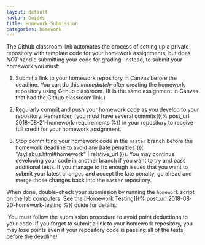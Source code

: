```yaml
---
layout: default
navbar: Guides
title: Homework Submission
categories: homework
---
```


The Github classroom link automates the process of setting up a private repository with template code for your homework assignments, but does *NOT* handle submitting your code for grading. Instead, to submit your homework you must:

  1. Submit a link to your homework repository in Canvas before the deadline. You can do this *immediately* after creating the homework repository using Github classroom. (It is the same assignment in Canvas that had the Github classroom link.)

  2. Regularly commit and push your homework code as you develop to your repository. Remember, [you must have several commits]({% post_url 2018-08-21-homework-requirements %}) in your repository to receive full credit for your homework assignment.

  3. Stop committing your homework code in the `master` branch before the homework deadline to avoid any [late penalties]({{ "/syllabus.html#homework" | relative_url }}). You may continue developing your code in another branch if you want to try and pass additional tests. If you manage to fix enough issues that you want to submit your latest changes and accept the late penalty, go ahead and merge those changes back into the `master` repository.

When done, double-check your submission by running the `homework` script on the lab computers. See the [Homework Testing]({% post_url 2018-08-20-homework-testing %}) guide for details.

<article class="message is-danger">
  <div class="message-body">
    <i class="fas fa-exclamation-triangle"></i>&nbsp;You must follow the submission procedure to avoid point deductions to your code. If you forget to submit a link to your homework repository, you may lose points even if your repository code is passing all of the tests before the deadline!  
  </div>
</article>
